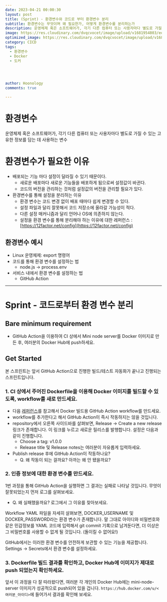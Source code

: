 ```yaml
---
date: 2023-04-21 00:00:30
layout: post
title: (Sprint) - 환경변수와 코드로 부터 환경변수 분리
subtitle: 환경변수는 무엇이며 왜 필요한가, 어떻게 환경변수를 분리하는가
description: 운영체제 혹은 소프트웨어가, 각기 다른 컴퓨터 또는 사용자마다 별도로 가질 수 있는 고유한 정보를 담는 데 사용하는 변수
image: https://res.cloudinary.com/dvqcvocet/image/upload/v1681954803/eoe0iiqoeiq9ghldrltc.png
optimized_image: https://res.cloudinary.com/dvqcvocet/image/upload/v1681954803/eoe0iiqoeiq9ghldrltc.png 
category: CICD
tags:
  - 환경변수
  - Docker
  - 도커
  


  
author: Hoonology
comments: true

---
```


# 환경변수
운영체제 혹은 소프트웨어가, 각기 다른 컴퓨터 또는 사용자마다 별도로 가질 수 있는 고유한 정보를 담는 데 사용하는 변수

# 환경변수가 필요한 이유
- 배포되는 기능 마다 설정이 달라질 수 있기 때문이다.
  - 새로운 배포마다 새로운 기능들을 배포하게 됨으로써 설정값이 바귄다.
  - 코드의 버전을 관리하는 것처럼 설정값의 버전을 관리할 필요가 있다.
- 환경변수를 통해 설정을 분리하는 이유
  - 환경 변수는 코드 변경 없이 배포 때마다 쉽게 변경할 수 있다.
  - 설정 파일과 달리 잘못해서 코드 저장소에 올라갈 가능성이 적다.
  - 다른 설정 매커니즘과 달리 언어나 OS에 의존하지 않는다.
  - 설정을 환경 변수를 통해 분리해야 하는 이유에 대한 레퍼런스 : [https://12factor.net/config](https://12factor.net/config)

## 환경변수 예시
- Linux 운영체제: export 명령어
- 코드를 통해 환경 변수를 설정하는 법
  - node.js → process.env
- 서비스 내에서 환경 변수를 설정하는 법
  - GitHub Action

---

# Sprint - 코드로부터 환경 변수 분리

## Bare minimum requirement 
- GitHub Action을 이용하여 CI 상에서 Mini node server를 Docker 이미지로 만든 후, 여러분의 Docker Hub에 push하세요.

## Get Started
본 스프린트는 앞서 GitHub Action으로 진행한 빌드/테스트 자동화가 끝나고 진행되는 스프린트입니다.

### 1. CI 상에서 주어진 Dockerfile을 이용해 Docker 이미지를 빌드할 수 있도록, workflow를 새로 만드세요.
- 다음 [레퍼런스](https://docs.github.com/en/actions/publishing-packages/publishing-docker-images#publishing-images-to-docker-hub)를 참고해서 Docker 빌드용 GitHub Action workflow를 만드세요.
- workflow를 추가한다고 해서 GitHub Action이 즉시 작동하지는 않을 것입니다.
- repository에서 오른쪽 사이드바를 살펴보면, Release -> Create a new release 링크가 존재합니다. 이 링크를 누르고 새로운 릴리스를 발행합니다. 설정은 다음과 같이 진행합니다.
  - Choose a tag: v1.0.0
  - Release title 및 Release notes는 여러분이 자유롭게 입력하세요.
- Publish release 후에 GitHub Action이 작동하나요?
  - Q. 왜 작동이 되는 걸까요? 아까는 왜 안 됐을까요?

### 2. 인증 정보에 대한 환경 변수를 만드세요.
1번 과정을 통해 GitHub Action을 실행하면 그 결과는 실패로 나타날 것입니다. 무엇이 잘못되었는지 먼저 로그를 살펴보세요.

- Q. 왜 실패했을까요? 로그에서 그 이유를 찾아보세요.


Workflow YAML 파일을 자세히 살펴보면, DOCKER_USERNAME 및 DOCKER_PASSWORD라는 환경 변수가 존재합니다. 말 그대로 아이디와 비밀번호와 같은 민감정보를 YAML 코드에 입력해서 git commit 기록으로 남겨둔다면, 더 이상은 그 비밀번호를 사용할 수 없게 될 것입니다. (돌이킬 수 없어요!)

GitHub에서는 이러한 환경 변수를 안전하게 보관할 수 있는 기능을 제공합니다. Settings -> Secrets에서 환경 변수를 설정하세요.


### 3. Dockerfile 빌드 결과를 확인하고, Docker Hub에 이미지가 제대로 push 되었는지 확인하세요.
앞서 이 과정을 다 잘 따라왔다면, 여러분 각 개인의 Docker Hub에는 mini-node-server 이미지가 성공적으로 push되어 있을 겁니다. ```https://hub.docker.com/u/<여러분_아이디>```에 들어가서 결과를 확인해 보세요.